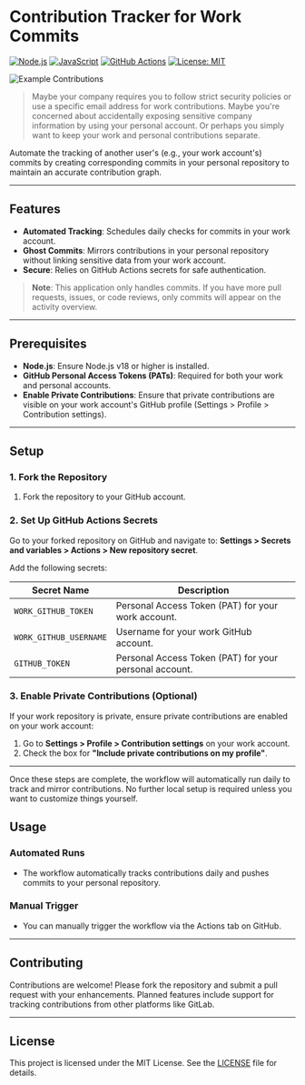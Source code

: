 # Contribution Tracker for Work Commits

[![Node.js](https://img.shields.io/badge/Node.js-6DA55F?logo=node.js&logoColor=white)](#) [![JavaScript](https://img.shields.io/badge/JavaScript-F7DF1E?logo=javascript&logoColor=000)](#) [![GitHub Actions](https://img.shields.io/badge/GitHub_Actions-2088FF?logo=github-actions&logoColor=white)](#) [![License: MIT](https://img.shields.io/badge/License-MIT-yellow.svg)](https://opensource.org/licenses/MIT)

![Example Contributions](assets/example-contributions.png)

> Maybe your company requires you to follow strict security policies or use a specific email address for work contributions. Maybe you're concerned about accidentally exposing sensitive company information by using your personal account. Or perhaps you simply want to keep your work and personal contributions separate.

Automate the tracking of another user's (e.g., your work account's) commits by creating corresponding commits in your personal repository to maintain an accurate contribution graph.

---

## Features

- **Automated Tracking**: Schedules daily checks for commits in your work account.
- **Ghost Commits**: Mirrors contributions in your personal repository without linking sensitive data from your work account.
- **Secure**: Relies on GitHub Actions secrets for safe authentication.

> **Note**:
> This application only handles commits. If you have more pull requests, issues, or code reviews, only commits will appear on the activity overview.

---

## Prerequisites

- **Node.js**: Ensure Node.js v18 or higher is installed.
- **GitHub Personal Access Tokens (PATs)**: Required for both your work and personal accounts.
- **Enable Private Contributions**: Ensure that private contributions are visible on your work account's GitHub profile (Settings > Profile > Contribution settings).
  
---

## Setup

### 1. Fork the Repository

1. Fork the repository to your GitHub account.

### 2. Set Up GitHub Actions Secrets

Go to your forked repository on GitHub and navigate to:
**Settings > Secrets and variables > Actions > New repository secret**.

Add the following secrets:

| Secret Name            | Description                                            |
|------------------------|--------------------------------------------------------|
| `WORK_GITHUB_TOKEN`    | Personal Access Token (PAT) for your work account.     |
| `WORK_GITHUB_USERNAME` | Username for your work GitHub account.                 |
| `GITHUB_TOKEN`         | Personal Access Token (PAT) for your personal account. |
### 3. Enable Private Contributions (Optional)

If your work repository is private, ensure private contributions are enabled on your work account:
1. Go to **Settings > Profile > Contribution settings** on your work account.
2. Check the box for **"Include private contributions on my profile"**.

---

Once these steps are complete, the workflow will automatically run daily to track and mirror contributions. No further local setup is required unless you want to customize things yourself.

## Usage

### Automated Runs
- The workflow automatically tracks contributions daily and pushes commits to your personal repository.

### Manual Trigger
- You can manually trigger the workflow via the Actions tab on GitHub.

---

## Contributing

Contributions are welcome! Please fork the repository and submit a pull request with your enhancements. Planned features include support for tracking contributions from other platforms like GitLab.

---

## License

This project is licensed under the MIT License. See the [LICENSE](LICENSE) file for details.
